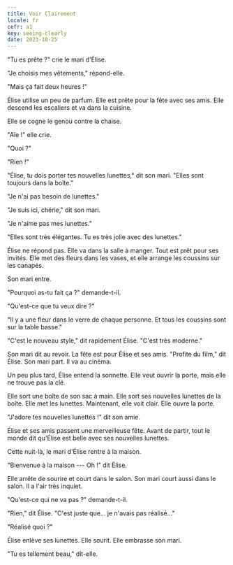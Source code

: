 ```yaml
---
title: Voir Clairement
locale: fr
cefr: a1
key: seeing-clearly
date: 2023-10-25
---
```


"Tu es prête ?" crie le mari d'Élise.

"Je choisis mes vêtements," répond-elle.

"Mais ça fait deux heures !"

Élise utilise un peu de parfum. Elle est prête pour la fête avec ses amis. Elle descend les escaliers et va dans la cuisine.

Elle se cogne le genou contre la chaise.

"Aïe !" elle crie.

"Quoi ?"

"Rien !"

"Élise, tu dois porter tes nouvelles lunettes," dit son mari. "Elles sont toujours dans la boîte."

"Je n'ai pas besoin de lunettes."

"Je suis ici, chérie," dit son mari.

"Je n'aime pas mes lunettes."

"Elles sont très élégantes. Tu es très jolie avec des lunettes."

Élise ne répond pas. Elle va dans la salle à manger. Tout est prêt pour ses invités. Elle met des fleurs dans les vases, et elle arrange les coussins sur les canapés.

Son mari entre.

"Pourquoi as-tu fait ça ?" demande-t-il.

"Qu'est-ce que tu veux dire ?"

"Il y a une fleur dans le verre de chaque personne. Et tous les coussins sont sur la table basse."

"C'est le nouveau style," dit rapidement Élise. "C'est très moderne."

Son mari dit au revoir. La fête est pour Élise et ses amis. "Profite du film," dit Élise. Son mari part. Il va au cinéma.

Un peu plus tard, Élise entend la sonnette. Elle veut ouvrir la porte, mais elle ne trouve pas la clé.

Elle sort une boîte de son sac à main. Elle sort ses nouvelles lunettes de la boîte. Elle met les lunettes. Maintenant, elle voit clair. Elle ouvre la porte.

"J'adore tes nouvelles lunettes !" dit son amie.

Élise et ses amis passent une merveilleuse fête. Avant de partir, tout le monde dit qu'Élise est belle avec ses nouvelles lunettes.

Cette nuit-là, le mari d'Élise rentre à la maison.

"Bienvenue à la maison --- Oh !" dit Élise.

Elle arrête de sourire et court dans le salon. Son mari court aussi dans le salon. Il a l'air très inquiet.

"Qu'est-ce qui ne va pas ?" demande-t-il.

"Rien," dit Élise. "C'est juste que... je n'avais pas réalisé..."

"Réalisé quoi ?"

Élise enlève ses lunettes. Elle sourit. Elle embrasse son mari.

"Tu es tellement beau," dit-elle.